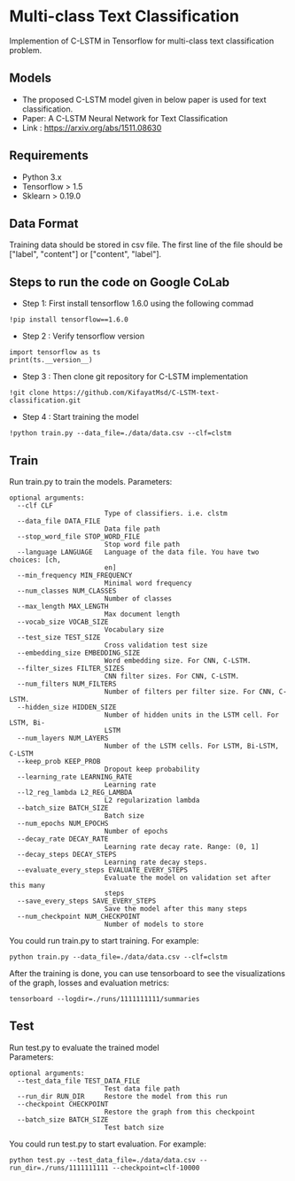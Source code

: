 # Multi-class Text Classification
Implemention of C-LSTM in Tensorflow for multi-class text classification problem.
## Models
* The proposed C-LSTM model given in below paper is used for text classification.
* Paper: A C-LSTM Neural Network for Text Classification
* Link : https://arxiv.org/abs/1511.08630
## Requirements  
* Python 3.x  
* Tensorflow > 1.5
* Sklearn > 0.19.0  
## Data Format
Training data should be stored in csv file. The first line of the file should be ["label", "content"] or ["content", "label"].
## Steps to run the code on Google CoLab
* Step 1: First install tensorflow 1.6.0 using the following commad
```
!pip install tensorflow==1.6.0
```
* Step 2 : Verify tensorflow version
```
import tensorflow as ts
print(ts.__version__)
```

* Step 3 : Then clone git repository for C-LSTM implementation
```
!git clone https://github.com/KifayatMsd/C-LSTM-text-classification.git
```
* Step 4 : Start training the model
```
!python train.py --data_file=./data/data.csv --clf=clstm 
```
## Train
Run train.py to train the models.
Parameters:
```
optional arguments:
  --clf CLF             
                        Type of classifiers. i.e. clstm
  --data_file DATA_FILE
                        Data file path
  --stop_word_file STOP_WORD_FILE
                        Stop word file path
  --language LANGUAGE   Language of the data file. You have two choices: [ch,
                        en]
  --min_frequency MIN_FREQUENCY
                        Minimal word frequency
  --num_classes NUM_CLASSES
                        Number of classes
  --max_length MAX_LENGTH
                        Max document length
  --vocab_size VOCAB_SIZE
                        Vocabulary size
  --test_size TEST_SIZE
                        Cross validation test size
  --embedding_size EMBEDDING_SIZE
                        Word embedding size. For CNN, C-LSTM.
  --filter_sizes FILTER_SIZES
                        CNN filter sizes. For CNN, C-LSTM.
  --num_filters NUM_FILTERS
                        Number of filters per filter size. For CNN, C-LSTM.
  --hidden_size HIDDEN_SIZE
                        Number of hidden units in the LSTM cell. For LSTM, Bi-
                        LSTM
  --num_layers NUM_LAYERS
                        Number of the LSTM cells. For LSTM, Bi-LSTM, C-LSTM
  --keep_prob KEEP_PROB
                        Dropout keep probability
  --learning_rate LEARNING_RATE
                        Learning rate
  --l2_reg_lambda L2_REG_LAMBDA
                        L2 regularization lambda
  --batch_size BATCH_SIZE
                        Batch size
  --num_epochs NUM_EPOCHS
                        Number of epochs
  --decay_rate DECAY_RATE
                        Learning rate decay rate. Range: (0, 1]
  --decay_steps DECAY_STEPS
                        Learning rate decay steps.
  --evaluate_every_steps EVALUATE_EVERY_STEPS
                        Evaluate the model on validation set after this many
                        steps
  --save_every_steps SAVE_EVERY_STEPS
                        Save the model after this many steps
  --num_checkpoint NUM_CHECKPOINT
                        Number of models to store
```
You could run train.py to start training. For example:
```
python train.py --data_file=./data/data.csv --clf=clstm
```

After the training is done, you can use tensorboard to see the visualizations of the graph, losses and evaluation metrics:  

```
tensorboard --logdir=./runs/1111111111/summaries
```

## Test 
Run test.py to evaluate the trained model  
Parameters: 
```
optional arguments:
  --test_data_file TEST_DATA_FILE
                        Test data file path
  --run_dir RUN_DIR     Restore the model from this run
  --checkpoint CHECKPOINT
                        Restore the graph from this checkpoint
  --batch_size BATCH_SIZE
                        Test batch size
```
You could run test.py to start evaluation. For example:
```
python test.py --test_data_file=./data/data.csv --run_dir=./runs/1111111111 --checkpoint=clf-10000
```
